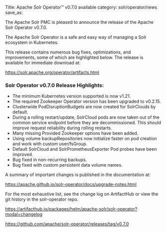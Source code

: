 Title: Apache Solr Operator™ v0.7.0 available
category: solr/operator/news
save_as:

The Apache Solr PMC is pleased to announce the release of the Apache Solr Operator v0.7.0.

The Apache Solr Operator is a safe and easy way of managing a Solr ecosystem in Kubernetes.

This release contains numerous bug fixes, optimizations, and improvements, some of which are highlighted below. The release is available for immediate download at:

  <https://solr.apache.org/operator/artifacts.html>

### Solr Operator v0.7.0 Release Highlights:

* The minimum Kubernetes version supported is now v1.21.
* The required Zookeeper Operator version has been upgraded to v0.2.15.
* Clusterwide PodDisruptionBudgets are now created for SolrClouds by default.
* During a rolling restart/update, SolrCloud pods are now taken out of the common service endpoint before they are decommissioned. This should improve request reliability during rolling restarts.
* Many missing Provided Zookeeper options have been added.
* Using volume backupRepositories now initialize faster on pod creation and work with custom user/fsGroup.
* Default SolrCloud and SolrPrometheusExporter Pod probes have been improved.
* Bug fixed in non-recurring backups.
* Bug fixed with custom persistent data volume names.

A summary of important changes is published in the documentation at:

  <https://apache.github.io/solr-operator/docs/upgrade-notes.html>

For the most exhaustive list, see the change log on ArtifactHub or view the git history in the solr-operator repo.

  <https://artifacthub.io/packages/helm/apache-solr/solr-operator?modal=changelog>

  <https://github.com/apache/solr-operator/releases/tag/v0.7.0>
